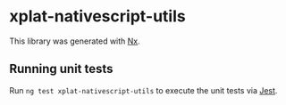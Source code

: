 # xplat-nativescript-utils

This library was generated with [Nx](https://nx.dev).

## Running unit tests

Run `ng test xplat-nativescript-utils` to execute the unit tests via [Jest](https://jestjs.io).
